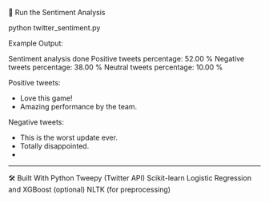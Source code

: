 🚀 Run the Sentiment Analysis

python twitter_sentiment.py

Example Output:

Sentiment analysis done
Positive tweets percentage: 52.00 %
Negative tweets percentage: 38.00 %
Neutral tweets percentage: 10.00 %

Positive tweets:
- Love this game!
- Amazing performance by the team.

Negative tweets:
- This is the worst update ever.
- Totally disappointed.
- 
---
🛠 Built With
Python
Tweepy (Twitter API)
Scikit-learn
Logistic Regression and XGBoost (optional)
NLTK (for preprocessing)
